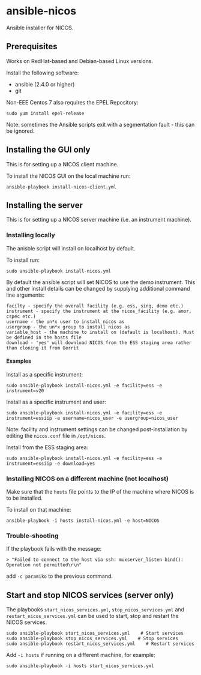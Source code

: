 # ansible-nicos
Ansible installer for NICOS.

## Prerequisites
Works on RedHat-based and Debian-based Linux versions.

Install the following software:
 - ansible (2.4.0 or higher)
 - git
 
Non-EEE Centos 7 also requires the EPEL Repository:
```shell
sudo yum install epel-release
```

Note: sometimes the Ansible scripts exit with a segmentation fault - this can be ignored.

## Installing the GUI only
This is for setting up a NICOS client machine.

To install the NICOS GUI on the local machine run:

```shell
ansible-playbook install-nicos-client.yml
```

## Installing the server
This is for setting up a NICOS server machine (i.e. an instrument machine).

### Installing locally
The anisble script will install on localhost by default.

To install run:

```shell
sudo ansible-playbook install-nicos.yml
```

By default the ansible script will set NICOS to use the demo instrument.
This and other install details can be changed by supplying additional command line arguments:

```shell
facilty - specify the overall facility (e.g. ess, sinq, demo etc.)
instrument - specify the instrument at the nicos_facility (e.g. amor, cspec etc.)
username - the un*x user to install nicos as
usergroup - the un*x group to install nicos as
variable_host - the machine to install on (default is localhost). Must be defined in the hosts file
download - 'yes' will download NICOS from the ESS staging area rather than cloning it from Gerrit
```

#### Examples

Install as a specific instrument:

```shell
sudo ansible-playbook install-nicos.yml -e facility=ess -e instrument=v20
```

Install as a specific instrument and user:

```shell
sudo ansible-playbook install-nicos.yml -e facility=ess -e instrument=essiip -e username=nicos_user -e usergroup=nicos_user
```

Note: facility and instrument settings can be changed post-installation by editing the `nicos.conf` file in `/opt/nicos`.

Install from the ESS staging area:

```shell
sudo ansible-playbook install-nicos.yml -e facility=ess -e instrument=essiip -e download=yes
```

### Installing NICOS on a different machine (not localhost)
Make sure that the ``hosts`` file points to the IP of the machine where NICOS is to be installed.

To install on that machine:
```shell
ansible-playbook -i hosts install-nicos.yml -e host=NICOS
```

### Trouble-shooting
If the playbook fails with the message:

```
> "Failed to connect to the host via ssh: muxserver_listen bind(): Operation not permitted\r\n"
```
add ``-c paramiko`` to the previous command.

## Start and stop NICOS services (server only)

The playbooks ``start_nicos_services.yml``, ``stop_nicos_services.yml`` and ``restart_nicos_services.yml`` can be used to start, stop and restart the NICOS services.

```shell
sudo ansible-playbook start_nicos_services.yml    # Start services
sudo ansible-playbook stop_nicos_services.yml    # Stop services
sudo ansible-playbook restart_nicos_services.yml    # Restart services
```
Add `-i hosts` if running on a different machine, for example:

```shell
sudo ansible-playbook -i hosts start_nicos_services.yml
```
